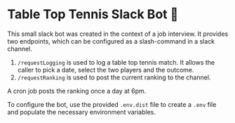 # Table Top Tennis Slack Bot :ping_pong:

This small slack bot was created in the context of a job interview.
It provides two endpoints, which can be configured as a slash-command in a slack channel.

1. `/requestLogging` is used to log a table top tennis match. It allows the caller to pick a date, select the two players and the outcome.
2. `/requestRanking` is used to post the current ranking to the channel.

A cron job posts the ranking once a day at 6pm.

To configure the bot, use the provided `.env.dist` file to create a `.env` file and populate the necessary environment variables.
